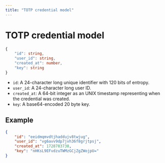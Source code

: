 ```yaml
---
title: "TOTP credential model"
---
```


# TOTP credential model

```ts
{
    "id": string,
    "user_id": string,
    "created_at": number,
    "key": string
}
```

- `id`: A 24-character long unique identifier with 120 bits of entropy.
- `user_id`: A 24-character long user ID.
- `created_at`: A 64-bit integer as an UNIX timestamp representing when the credential was created.
- `key`: A base64-encoded 20 byte key.

## Example

```json
{
    "id": "eeidmqmvdtjhaddujv8twjug",
    "user_id": "vg6avv9dp7jvh36f8grjtpsj",
    "created_at": 1728783738,
    "key": "nHKsL9EFvdzuTWMzGCjZgZWojpU="
}
```
